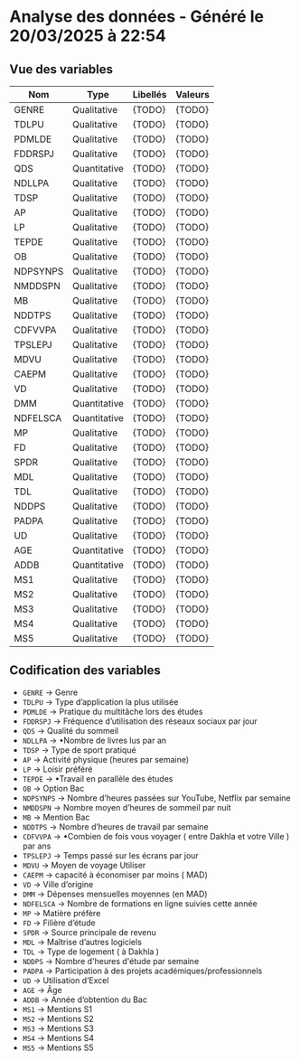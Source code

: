 # Analyse des données - Généré le 20/03/2025 à 22:54

## Vue des variables

| Nom      | Type         | Libellés | Valeurs |
| -------- | ------------ | -------- | ------- |
| GENRE    | Qualitative  | {TODO}   | {TODO}  |
| TDLPU    | Qualitative  | {TODO}   | {TODO}  |
| PDMLDE   | Qualitative  | {TODO}   | {TODO}  |
| FDDRSPJ  | Qualitative  | {TODO}   | {TODO}  |
| QDS      | Quantitative | {TODO}   | {TODO}  |
| NDLLPA   | Qualitative  | {TODO}   | {TODO}  |
| TDSP     | Qualitative  | {TODO}   | {TODO}  |
| AP       | Qualitative  | {TODO}   | {TODO}  |
| LP       | Qualitative  | {TODO}   | {TODO}  |
| TEPDE    | Qualitative  | {TODO}   | {TODO}  |
| OB       | Qualitative  | {TODO}   | {TODO}  |
| NDPSYNPS | Qualitative  | {TODO}   | {TODO}  |
| NMDDSPN  | Qualitative  | {TODO}   | {TODO}  |
| MB       | Qualitative  | {TODO}   | {TODO}  |
| NDDTPS   | Qualitative  | {TODO}   | {TODO}  |
| CDFVVPA  | Qualitative  | {TODO}   | {TODO}  |
| TPSLEPJ  | Qualitative  | {TODO}   | {TODO}  |
| MDVU     | Qualitative  | {TODO}   | {TODO}  |
| CAEPM    | Qualitative  | {TODO}   | {TODO}  |
| VD       | Qualitative  | {TODO}   | {TODO}  |
| DMM      | Quantitative | {TODO}   | {TODO}  |
| NDFELSCA | Quantitative | {TODO}   | {TODO}  |
| MP       | Qualitative  | {TODO}   | {TODO}  |
| FD       | Qualitative  | {TODO}   | {TODO}  |
| SPDR     | Qualitative  | {TODO}   | {TODO}  |
| MDL      | Qualitative  | {TODO}   | {TODO}  |
| TDL      | Qualitative  | {TODO}   | {TODO}  |
| NDDPS    | Qualitative  | {TODO}   | {TODO}  |
| PADPA    | Qualitative  | {TODO}   | {TODO}  |
| UD       | Qualitative  | {TODO}   | {TODO}  |
| AGE      | Quantitative | {TODO}   | {TODO}  |
| ADDB     | Quantitative | {TODO}   | {TODO}  |
| MS1      | Qualitative  | {TODO}   | {TODO}  |
| MS2      | Qualitative  | {TODO}   | {TODO}  |
| MS3      | Qualitative  | {TODO}   | {TODO}  |
| MS4      | Qualitative  | {TODO}   | {TODO}  |
| MS5      | Qualitative  | {TODO}   | {TODO}  |

## Codification des variables

- `GENRE` -> Genre
- `TDLPU` -> Type d’application la plus utilisée
- `PDMLDE` -> Pratique du multitâche lors des études
- `FDDRSPJ` -> Fréquence d’utilisation des réseaux sociaux par jour
- `QDS` -> Qualité du sommeil
- `NDLLPA` -> •Nombre de livres lus par an
- `TDSP` -> Type de sport pratiqué
- `AP` -> Activité physique (heures par semaine)
- `LP` -> Loisir préféré
- `TEPDE` -> •Travail en parallèle des études
- `OB` -> Option Bac
- `NDPSYNPS` -> Nombre d’heures passées sur YouTube, Netflix par semaine
- `NMDDSPN` -> Nombre moyen d’heures de sommeil par nuit
- `MB` -> Mention Bac
- `NDDTPS` -> Nombre d’heures de travail par semaine
- `CDFVVPA` -> •Combien de fois vous voyager ( entre Dakhla et votre Ville ) par ans
- `TPSLEPJ` -> Temps passé sur les écrans par jour
- `MDVU` -> Moyen de voyage Utiliser
- `CAEPM` -> capacité à économiser par moins ( MAD)
- `VD` -> Ville d’origine
- `DMM` -> Dépenses mensuelles moyennes (en MAD)
- `NDFELSCA` -> Nombre de formations en ligne suivies cette année
- `MP` -> Matière préfère
- `FD` -> Filière d’étude
- `SPDR` -> Source principale de revenu
- `MDL` -> Maîtrise d’autres logiciels
- `TDL` -> Type de logement ( à Dakhla )
- `NDDPS` -> Nombre d'heures d'étude par semaine
- `PADPA` -> Participation à des projets académiques/professionnels
- `UD` -> Utilisation d’Excel
- `AGE` -> Âge
- `ADDB` -> Année d’obtention du Bac
- `MS1` -> Mentions S1
- `MS2` -> Mentions S2
- `MS3` -> Mentions S3
- `MS4` -> Mentions S4
- `MS5` -> Mentions S5